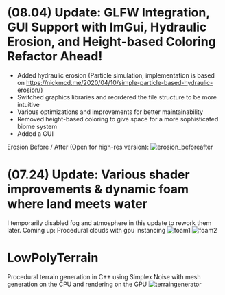 # (08.04) Update:  GLFW Integration, GUI Support with ImGui, Hydraulic Erosion, and Height-based Coloring Refactor Ahead!

- Added hydraulic erosion (Particle simulation, implementation is based on
https://nickmcd.me/2020/04/10/simple-particle-based-hydraulic-erosion/)
- Switched graphics libraries and reordered the file structure to be more intuitive
- Various optimizations and improvements for better maintainability
- Removed height-based coloring to give space for a more sophisticated biome system
- Added a GUI
  
Erosion Before / After (Open for high-res version):
![erosion_beforeafter](https://github.com/maj0m/Terrain-Generator/assets/112952510/10d2f3d8-a628-4556-a56a-e04bffab9d9e)


# (07.24) Update: Various shader improvements & dynamic foam where land meets water
I temporarily disabled fog and atmosphere in this update to rework them later.
Coming up: Procedural clouds with gpu instancing
![foam1](https://github.com/maj0m/Terrain-Generator/assets/112952510/e8f155e5-975a-4016-8141-eabef38e6b95)
![foam2](https://github.com/maj0m/Terrain-Generator/assets/112952510/eb4fbc08-e995-4b7a-ab6f-e872717885f2)

# LowPolyTerrain
Procedural terrain generation in C++ using Simplex Noise with mesh generation on the CPU and rendering on the GPU
![terraingenerator](https://github.com/maj0m/Terrain-Generator/assets/112952510/911f3696-857d-4600-949a-3701aa386b61)


